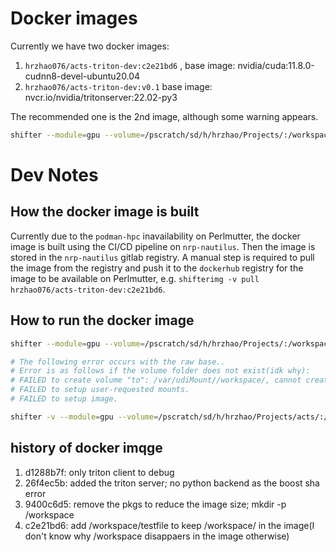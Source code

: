 # Docker images

Currently we have two docker images:
1. `hrzhao076/acts-triton-dev:c2e21bd6` , base image: nvidia/cuda:11.8.0-cudnn8-devel-ubuntu20.04
2. `hrzhao076/acts-triton-dev:v0.1` base image: nvcr.io/nvidia/tritonserver:22.02-py3

The recommended one is the 2nd image, although some warning appears.
``` bash
shifter --module=gpu --volume=/pscratch/sd/h/hrzhao/Projects/:/workspace/ --workdir=/workspace/ --image=hrzhao076/acts-triton-dev:v0.1 /bin/bash
```

# Dev Notes
## How the docker image is built
Currently due to the `podman-hpc` inavailability on Perlmutter, the docker image is built using the CI/CD pipeline on `nrp-nautilus`. Then the image is stored in the `nrp-nautilus` gitlab registry. A manual step is required to pull the image from the registry and push it to the `dockerhub` registry for the image to be available on Perlmutter, e.g. `shifterimg -v pull hrzhao076/acts-triton-dev:c2e21bd6`.

## How to run the docker image
``` bash
shifter --module=gpu --volume=/pscratch/sd/h/hrzhao/Projects/:/workspace/ --workdir=/workspace/ --image=hrzhao076/acts-triton-dev:c2e21bd6 /bin/bash

# The following error occurs with the raw base..
# Error is as follows if the volume folder does not exist(idk why):
# FAILED to create volume "to": /var/udiMount//workspace/, cannot create mount points in that location
# FAILED to setup user-requested mounts.
# FAILED to setup image.

shifter -v --module=gpu --volume=/pscratch/sd/h/hrzhao/Projects/acts/:/home/ --workdir=/home/ --image=hrzhao076/acts-triton-dev:9400c6d5 /bin/bash

```

## history of docker imqge
1. d1288b7f: only triton client to debug
2. 26f4ec5b: added the triton server; no python backend as the boost sha error
3. 9400c6d5: remove the pkgs to reduce the image size; mkdir -p /workspace
4. c2e21bd6: add /workspace/testfile to keep /workspace/ in the image(I don't know why /workspace disappaers in the image otherwise)